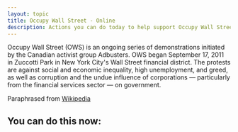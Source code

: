 ```yaml
---
layout: topic
title: Occupy Wall Street - Online
description: Actions you can do today to help support Occupy Wall Street
---
```


Occupy Wall Street (OWS) is an ongoing series of demonstrations initiated by the Canadian activist group Adbusters. OWS began September 17, 2011 in Zuccotti Park in New York City's Wall Street financial district. The protests are against social and economic inequality, high unemployment, and greed, as well as corruption and the undue influence of corporations — particularly from the financial services sector — on government.

Paraphrased from [Wikipedia](http://en.wikipedia.org/wiki/Occupy_Wall_Street)

## You can do this now:
